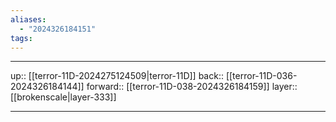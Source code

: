 ```yaml
---
aliases:
  - "2024326184151"
tags:
---
```




***

up:: [[terror-11D-2024275124509|terror-11D]]
back:: [[terror-11D-036-2024326184144]]
forward:: [[terror-11D-038-2024326184159]]
layer:: [[brokenscale|layer-333]]

***
